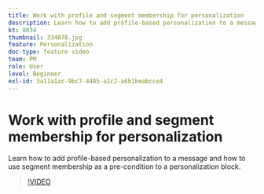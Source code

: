 ```yaml
---
title: Work with profile and segment membership for personalization
description: Learn how to add profile-based personalization to a message and how to use segment membership as a pre-condition to a personalization block.
kt: 8034
thumbnail: 334078.jpg
feature: Personalization
doc-type: feature video
team: PM
role: User
level: Beginner
exl-id: 3a11a1ac-9bc7-4485-a1c2-a6b1beabcce4
---
```

# Work with profile and segment membership for personalization

Learn how to add profile-based personalization to a message and how to use segment membership as a pre-condition to a personalization block.

>[!VIDEO](https://video.tv.adobe.com/v/334078?quality=12)
